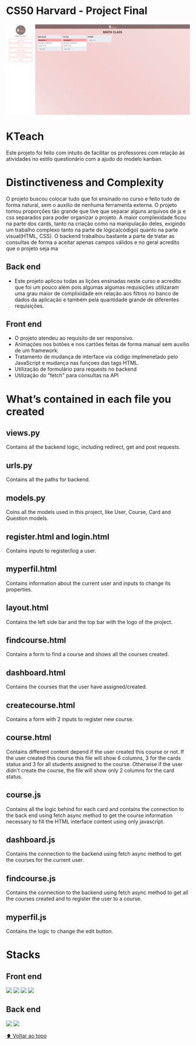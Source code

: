 # CS50 Harvard - Project Final

<img src="exemple.PNG" alt="Demo">

# KTeach

Este projeto foi feito com intuito de facilitar os professores com relação às atividades no estilo questionário com a ajudo do modelo kanban. 

# Distinctiveness and Complexity

O projeto buscou colocar tudo que foi ensinado no curso e feito tudo de forma natural, sem o auxilio de nenhuma ferramenta externa. O projeto tomou proporções tão grande que tive que separar alguns arquivos de js e css separados para poder organizar o projeto. A maior complexidade ficou na parte dos cards, tanto na criação como na manipulação deles, exigindo um trabalho complexo tanto na parte de lógica(código) quanto na parte visual(HTML, CSS). O backend trabalhou bastante a parte de tratar as consultas de forma a aceitar apenas campos válidos e no geral acredito que o projeto seja ma

## Back end

- Este projeto aplicou todas as lições ensinadas neste curso e acredito que foi um pouco além pois algumas algumas requisições utilizaram uma grau maior de complixidade em relação aos filtros no banco de dados da aplicação e também pela quantidade grande de diferentes requisições.

## Front end

- O projeto atendeu ao requisito de ser responsivo.
- Animações nos botões e nos cartões feitas de forma manual sem auxilio de um framework.
- Tratamento de mudança de interface via código implmenetado pelo JavaScript e mudança nas funçoes das tags HTML.
- Utilização de formulário para requests no backend
- Utilização do "fetch" para consultas na API

# What’s contained in each file you created

## views.py

Contains all the backend logic, including redirect, get and post requests.

## urls.py

Contains all the paths for backend.

## models.py

Coins all the models used in this project, like User, Course, Card and Question models.

## register.html and login.html

Contains inputs to register/log a user.

## myperfil.html

Contains information about the current user and inputs to change its properties.

## layout.html

Contains the left side bar and the top bar with the logo of the project.

## findcourse.html

Contains a form to find a course and shows all the courses created.

## dashboard.html

Contains the courses that the user have assigned/created.

## createcourse.html

Contains a form with 2 inputs to register new course.

## course.html

Contains different content depend if the user created this course or not. If the user created this course this file will show 6 columns, 3 for the cards status and 3 for all students assigned to the course. Otherwise if the user didn't create the course, the file will show only 2 columns for the card status.

## course.js

Contains all the logic behind for each card and contains the connection to the back end using fetch async method to get the course information necessary to fill the HTML interface content using only javascript.

## dashboard.js

Contains the connection to the backend using fetch async method to get the courses for the current user.

## findcourse.js

Contains the connection to the backend using fetch async method to get all the courses created and to register the user to a course.

## myperfil.js

Contains the logic to change the edit button.

# Stacks

## Front end

<img src="https://img.shields.io/badge/Django-092E20?style=for-the-badge&logo=django&logoColor=green" /> <img src="https://img.shields.io/badge/JavaScript-323330?style=for-the-badge&logo=javascript&logoColor=F7DF1E" /> <img src="https://img.shields.io/badge/HTML5-E34F26?style=for-the-badge&logo=html5&logoColor=white" /> <img src="https://img.shields.io/badge/CSS-239120?&style=for-the-badge&logo=css3&logoColor=white" />

## Back end

<img src="https://img.shields.io/badge/Django-092E20?style=for-the-badge&logo=django&logoColor=green" /> <img src="https://img.shields.io/badge/Python-3776AB?style=for-the-badge&logo=python&logoColor=white" />

[⬆ Voltar ao topo](#cs50-project-2)<br>
